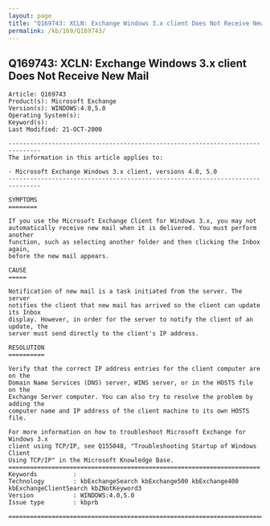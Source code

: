 ```yaml
---
layout: page
title: "Q169743: XCLN: Exchange Windows 3.x client Does Not Receive New Mail"
permalink: /kb/169/Q169743/
---
```


## Q169743: XCLN: Exchange Windows 3.x client Does Not Receive New Mail

	Article: Q169743
	Product(s): Microsoft Exchange
	Version(s): WINDOWS:4.0,5.0
	Operating System(s): 
	Keyword(s): 
	Last Modified: 21-OCT-2000
	
	-------------------------------------------------------------------------------
	The information in this article applies to:
	
	- Microsoft Exchange Windows 3.x client, versions 4.0, 5.0 
	-------------------------------------------------------------------------------
	
	SYMPTOMS
	========
	
	If you use the Microsoft Exchange Client for Windows 3.x, you may not
	automatically receive new mail when it is delivered. You must perform another
	function, such as selecting another folder and then clicking the Inbox again,
	before the new mail appears.
	
	CAUSE
	=====
	
	Notification of new mail is a task initiated from the server. The server
	notifies the client that new mail has arrived so the client can update its Inbox
	display. However, in order for the server to notify the client of an update, the
	server must send directly to the client's IP address.
	
	RESOLUTION
	==========
	
	Verify that the correct IP address entries for the client computer are on the
	Domain Name Services (DNS) server, WINS server, or in the HOSTS file on the
	Exchange Server computer. You can also try to resolve the problem by adding the
	computer name and IP address of the client machine to its own HOSTS file.
	
	For more information on how to troubleshoot Microsoft Exchange for Windows 3.x
	client using TCP/IP, see Q155048, "Troubleshooting Startup of Windows Client
	Using TCP/IP" in the Microsoft Knowledge Base.
	======================================================================
	Keywords          :  
	Technology        : kbExchangeSearch kbExchange500 kbExchange400 kbExchangeClientSearch kbZNotKeyword3
	Version           : WINDOWS:4.0,5.0
	Issue type        : kbprb
	
	=============================================================================
	
